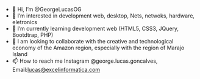 - 👋 Hi, I’m @GeorgeLucasOG
- 👀 I’m interested in development web, desktop, Nets, netwoks, hardware, eletronics
- 🌱 I’m currently learning development web (HTML5, CSS3, JQuery, Bootdtrap, PHP)
- 💞️ I am looking to collaborate with the creative and technological economy of the Amazon region, especially with the region of Marajo Island
- 📫 How to reach me Instagram @george.lucas.goncalves, Email:lucas@excelinformatica.com

<!---
GeorgeLucasOG/GeorgeLucasOG is a ✨ special ✨ repository because its `README.md` (this file) appears on your GitHub profile.
You can click the Preview link to take a look at your changes.
--->
